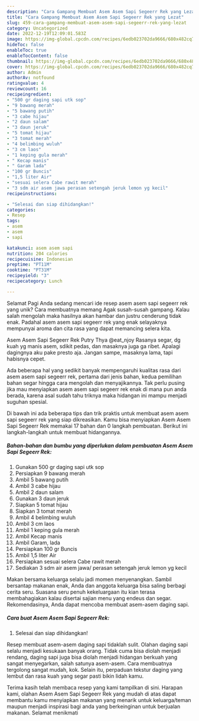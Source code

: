 ```yaml
---
description: "Cara Gampang Membuat Asem Asem Sapi Segeerr Rek yang Lezat"
title: "Cara Gampang Membuat Asem Asem Sapi Segeerr Rek yang Lezat"
slug: 459-cara-gampang-membuat-asem-asem-sapi-segeerr-rek-yang-lezat
category: Uncategorized
date: 2022-12-19T12:09:01.583Z
image: https://img-global.cpcdn.com/recipes/6edb023702da9666/680x482cq70/asem-asem-sapi-segeerr-rek-foto-resep-utama.jpg
hideToc: false
enableToc: true
enableTocContent: false
thumbnail: https://img-global.cpcdn.com/recipes/6edb023702da9666/680x482cq70/asem-asem-sapi-segeerr-rek-foto-resep-utama.jpg
cover: https://img-global.cpcdn.com/recipes/6edb023702da9666/680x482cq70/asem-asem-sapi-segeerr-rek-foto-resep-utama.jpg
author: Admin
authorAv: notfound
ratingvalue: 4
reviewcount: 16
recipeingredient:
- "500 gr daging sapi utk sop"
- "9 bawang merah"
- "5 bawang putih"
- "3 cabe hijau"
- "2 daun salam"
- "3 daun jeruk"
- "5 tomat hijau"
- "3 tomat merah"
- "4 belimbing wuluh"
- "3 cm laos"
- "1 keping gula merah"
- " Kecap manis"
- " Garam lada"
- "100 gr Buncis"
- "1,5 liter Air"
- "sesuai selera Cabe rawit merah"
- "3 sdm air asem jawa perasan setengah jeruk lemon yg kecil"
recipeinstructions:

- "Selesai dan siap dihidangkan!"
categories:
- Resep
tags:
- asem
- asem
- sapi

katakunci: asem asem sapi 
nutrition: 204 calories
recipecuisine: Indonesian
preptime: "PT11M"
cooktime: "PT31M"
recipeyield: "3"
recipecategory: Lunch

---
```



Selamat Pagi Anda sedang mencari ide resep asem asem sapi segeerr rek yang unik? Cara membuatnya memang Agak susah-susah gampang. Kalau salah mengolah maka hasilnya akan hambar dan justru cenderung tidak enak. Padahal asem asem sapi segeerr rek yang enak selayaknya mempunyai aroma dan cita rasa yang dapat memancing selera kita.


Asem Asem Sapi Segeerr Rek Putry Thya @eat_njoy Rasanya segar, dg kuah yg manis asem, sdikit pedas, dan masaknya juga ga ribet. Apalagi dagingnya aku pake presto aja. Jangan sampe, masaknya lama, tapi habisnya cepet.

Ada beberapa hal yang sedikit banyak mempengaruhi kualitas rasa dari asem asem sapi segeerr rek, pertama dari jenis bahan, kedua pemilihan bahan segar hingga cara mengolah dan menyajikannya. Tak perlu pusing jika mau menyiapkan asem asem sapi segeerr rek enak di mana pun anda berada, karena asal sudah tahu triknya maka hidangan ini mampu menjadi suguhan spesial.


Di bawah ini ada beberapa tips dan trik praktis untuk membuat asem asem sapi segeerr rek yang siap dikreasikan. Kamu bisa menyiapkan Asem Asem Sapi Segeerr Rek memakai 17 bahan dan 0 langkah pembuatan. Berikut ini langkah-langkah untuk membuat hidangannya.

<!--inarticleads1-->

##### Bahan-bahan dan bumbu yang diperlukan dalam pembuatan Asem Asem Sapi Segeerr Rek:

1. Gunakan 500 gr daging sapi utk sop
1. Persiapkan 9 bawang merah
1. Ambil 5 bawang putih
1. Ambil 3 cabe hijau
1. Ambil 2 daun salam
1. Gunakan 3 daun jeruk
1. Siapkan 5 tomat hijau
1. Siapkan 3 tomat merah
1. Ambil 4 belimbing wuluh
1. Ambil 3 cm laos
1. Ambil 1 keping gula merah
1. Ambil  Kecap manis
1. Ambil  Garam, lada
1. Persiapkan 100 gr Buncis
1. Ambil 1,5 liter Air
1. Persiapkan sesuai selera Cabe rawit merah
1. Sediakan 3 sdm air asem jawa/ perasan setengah jeruk lemon yg kecil


Makan bersama keluarga selalu jadi momen menyenangkan. Sambil bersantap makanan enak, Anda dan anggota keluarga bisa saling berbagi cerita seru. Suasana seru penuh kekeluargaan itu kian terasa membahagiakan kalau disertai sajian menu yang endeus dan segar. Rekomendasinya, Anda dapat mencoba membuat asem-asem daging sapi. 

<!--inarticleads2-->

##### Cara buat Asem Asem Sapi Segeerr Rek:


1. Selesai dan siap dihidangkan!

Resep membuat asem-asem daging sapi tidaklah sulit. Olahan daging sapi selalu menjadi kesukaan banyak orang. Tidak cuma bisa diolah menjadi rendang, daging sapi juga bisa diolah menjadi hidangan berkuah yang sangat menyegarkan, salah satunya asem-asem. Cara membuatnya tergolong sangat mudah, kok. Selain itu, perpaduan tekstur daging yang lembut dan rasa kuah yang segar pasti bikin lidah kamu. 

Terima kasih telah membaca resep yang kami tampilkan di sini. Harapan kami, olahan Asem Asem Sapi Segeerr Rek yang mudah di atas dapat membantu kamu menyiapkan makanan yang menarik untuk keluarga/teman maupun menjadi inspirasi bagi anda yang berkeinginan untuk berjualan makanan. Selamat menikmati
